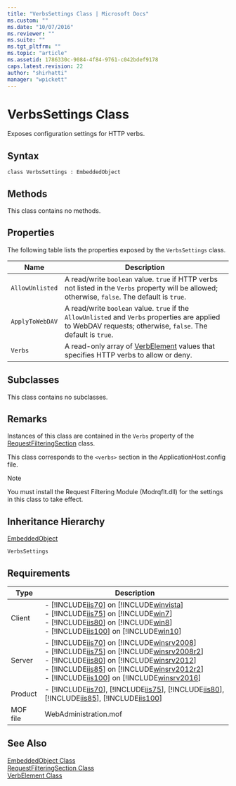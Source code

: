 ```yaml
---
title: "VerbsSettings Class | Microsoft Docs"
ms.custom: ""
ms.date: "10/07/2016"
ms.reviewer: ""
ms.suite: ""
ms.tgt_pltfrm: ""
ms.topic: "article"
ms.assetid: 1786330c-9084-4f84-9761-c042bdef9178
caps.latest.revision: 22
author: "shirhatti"
manager: "wpickett"
---
```

# VerbsSettings Class
Exposes configuration settings for HTTP verbs.  
  
## Syntax  
  
```vbs  
class VerbsSettings : EmbeddedObject  
```  
  
## Methods  
 This class contains no methods.  
  
## Properties  
 The following table lists the properties exposed by the `VerbsSettings` class.  
  
|Name|Description|  
|----------|-----------------|  
|`AllowUnlisted`|A read/write `boolean` value. `true` if HTTP verbs not listed in the `Verbs` property will be allowed; otherwise, `false`. The default is `true`.|  
|`ApplyToWebDAV`|A read/write `boolean` value. `true` if the `AllowUnlisted` and `Verbs` properties are applied to WebDAV requests; otherwise, `false`. The default is `true`.|  
|`Verbs`|A read-only array of [VerbElement](../../reference/admin/verbelement-class.md) values that specifies HTTP verbs to allow or deny.|  
  
## Subclasses  
 This class contains no subclasses.  
  
## Remarks  
 Instances of this class are contained in the `Verbs` property of the [RequestFilteringSection](../../reference/admin/requestfilteringsection-class.md) class.  
  
 This class corresponds to the `<verbs>` section in the ApplicationHost.config file.  
  
> [!NOTE]
>  You must install the Request Filtering Module (Modrqflt.dll) for the settings in this class to take effect.  
  
## Inheritance Hierarchy  
 [EmbeddedObject](../../reference/admin/embeddedobject-class1.md)  
  
 `VerbsSettings`  
  
## Requirements  
  
|Type|Description|  
|----------|-----------------|  
|Client|-   [!INCLUDE[iis70](../../reference/admin/includes/iis70-md.md)] on [!INCLUDE[winvista](../../reference/admin/includes/winvista-md.md)]<br />-   [!INCLUDE[iis75](../../reference/admin/includes/iis75-md.md)] on [!INCLUDE[win7](../../reference/admin/includes/win7-md.md)]<br />-   [!INCLUDE[iis80](../../reference/admin/includes/iis80-md.md)] on [!INCLUDE[win8](../../reference/admin/includes/win8-md.md)]<br />-   [!INCLUDE[iis100](../../reference/admin/includes/iis100-md.md)] on [!INCLUDE[win10](../../reference/admin/includes/win10-md.md)]|  
|Server|-   [!INCLUDE[iis70](../../reference/admin/includes/iis70-md.md)] on [!INCLUDE[winsrv2008](../../reference/admin/includes/winsrv2008-md.md)]<br />-   [!INCLUDE[iis75](../../reference/admin/includes/iis75-md.md)] on [!INCLUDE[winsrv2008r2](../../reference/admin/includes/winsrv2008r2-md.md)]<br />-   [!INCLUDE[iis80](../../reference/admin/includes/iis80-md.md)] on [!INCLUDE[winsrv2012](../../reference/admin/includes/winsrv2012-md.md)]<br />-   [!INCLUDE[iis85](../../reference/admin/includes/iis85-md.md)] on [!INCLUDE[winsrv2012r2](../../reference/admin/includes/winsrv2012r2-md.md)]<br />-   [!INCLUDE[iis100](../../reference/admin/includes/iis100-md.md)] on [!INCLUDE[winsrv2016](../../reference/admin/includes/winsrv2016-md.md)]|  
|Product|-   [!INCLUDE[iis70](../../reference/admin/includes/iis70-md.md)], [!INCLUDE[iis75](../../reference/admin/includes/iis75-md.md)], [!INCLUDE[iis80](../../reference/admin/includes/iis80-md.md)], [!INCLUDE[iis85](../../reference/admin/includes/iis85-md.md)], [!INCLUDE[iis100](../../reference/admin/includes/iis100-md.md)]|  
|MOF file|WebAdministration.mof|  
  
## See Also  
 [EmbeddedObject Class](../../reference/admin/embeddedobject-class1.md)   
 [RequestFilteringSection Class](../../reference/admin/requestfilteringsection-class.md)   
 [VerbElement Class](../../reference/admin/verbelement-class.md)
